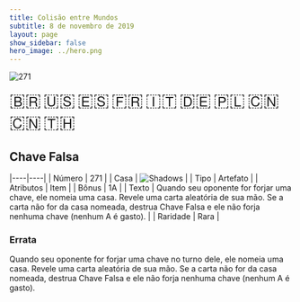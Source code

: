 ```yaml
---
title: Colisão entre Mundos
subtitle: 8 de novembro de 2019
layout: page
show_sidebar: false
hero_image: ../hero.png
---
```


![271](https://mastervault-storage-prod.s3.amazonaws.com/media/card_front/pt/452_271_4XF858RWQCHX_pt.png)

<span title="Português" style="font-size: 32px;cursor: pointer;" onclick="javascript:document.querySelector('img[alt=\'271\']').src=document.querySelector('img[alt=\'271\']').src.replace(/card_front\/[^/]+/, 'card_front/pt').replace(/_[^/.0-9]+\.png/, '_pt.png')">🇧🇷</span>
<span title="English" style="font-size: 32px;cursor: pointer;" onclick="javascript:document.querySelector('img[alt=\'271\']').src=document.querySelector('img[alt=\'271\']').src.replace(/card_front\/[^/]+/, 'card_front/en').replace(/_[^/.0-9]+\.png/, '_en.png')">🇺🇸</span>
<span title="Español" style="font-size: 32px;cursor: pointer;" onclick="javascript:document.querySelector('img[alt=\'271\']').src=document.querySelector('img[alt=\'271\']').src.replace(/card_front\/[^/]+/, 'card_front/es').replace(/_[^/.0-9]+\.png/, '_es.png')">🇪🇸</span>
<span title="Français" style="font-size: 32px;cursor: pointer;" onclick="javascript:document.querySelector('img[alt=\'271\']').src=document.querySelector('img[alt=\'271\']').src.replace(/card_front\/[^/]+/, 'card_front/fr').replace(/_[^/.0-9]+\.png/, '_fr.png')">🇫🇷</span>
<span title="Italiano" style="font-size: 32px;cursor: pointer;" onclick="javascript:document.querySelector('img[alt=\'271\']').src=document.querySelector('img[alt=\'271\']').src.replace(/card_front\/[^/]+/, 'card_front/it').replace(/_[^/.0-9]+\.png/, '_it.png')">🇮🇹</span>
<span title="Deutsche" style="font-size: 32px;cursor: pointer;" onclick="javascript:document.querySelector('img[alt=\'271\']').src=document.querySelector('img[alt=\'271\']').src.replace(/card_front\/[^/]+/, 'card_front/de').replace(/_[^/.0-9]+\.png/, '_de.png')">🇩🇪</span>
<span title="Polskie" style="font-size: 32px;cursor: pointer;" onclick="javascript:document.querySelector('img[alt=\'271\']').src=document.querySelector('img[alt=\'271\']').src.replace(/card_front\/[^/]+/, 'card_front/pl').replace(/_[^/.0-9]+\.png/, '_pl.png')">🇵🇱</span>
<span title="简体中文" style="font-size: 32px;cursor: pointer;" onclick="javascript:document.querySelector('img[alt=\'271\']').src=document.querySelector('img[alt=\'271\']').src.replace(/card_front\/[^/]+/, 'card_front/zh-hans').replace(/_[^/.0-9]+\.png/, '_zh-hans.png')">🇨🇳</span>
<span title="繁體中文" style="font-size: 32px;cursor: pointer;" onclick="javascript:document.querySelector('img[alt=\'271\']').src=document.querySelector('img[alt=\'271\']').src.replace(/card_front\/[^/]+/, 'card_front/zh-hant').replace(/_[^/.0-9]+\.png/, '_zh-hant.png')">🇨🇳</span>
<span title="ไทย" style="font-size: 32px;cursor: pointer;" onclick="javascript:document.querySelector('img[alt=\'271\']').src=document.querySelector('img[alt=\'271\']').src.replace(/card_front\/[^/]+/, 'card_front/th').replace(/_[^/.0-9]+\.png/, '_th.png')">🇹🇭</span>

## Chave Falsa

|----|----|
| Número | 271 |
| Casa | ![Shadows](https://archonarcana.com/images/thumb/e/ee/Shadows.png/22px-Shadows.png "Sombras") |
| Tipo | Artefato |
| Atributos | Item |
| Bônus | 1A |
| Texto | Quando seu oponente for forjar uma chave, ele nomeia uma casa. Revele uma carta aleatória de sua mão. Se a carta não for da casa nomeada, destrua Chave Falsa e ele não forja nenhuma chave (nenhum A é gasto). |
| Raridade | Rara |

### Errata

Quando seu oponente for forjar uma chave no turno dele, ele nomeia uma casa. Revele uma carta aleatória de sua mão. Se a carta não for da casa nomeada, destrua Chave Falsa e ele não forja nenhuma chave (nenhum A é gasto).

